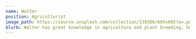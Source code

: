 ```yaml
---
name: Walter
position: Agriculturist
image_path: https://source.unsplash.com/collection/139386/605x605?a=.png
blurb: Walter has great knowledge in agriculture and plant breeding, he has participated in many projects related to Medicinal Cannabis.
---
```

